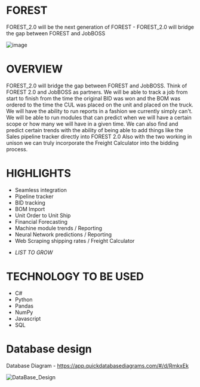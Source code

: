 # FOREST
FOREST_2.0 will be the next generation of FOREST - FOREST_2.0 will bridge the gap between FOREST and JobBOSS

![image](https://user-images.githubusercontent.com/106495422/205424263-88ebd56b-8431-418a-8d56-3125c68349c2.png)    

# OVERVIEW    
FOREST_2.0 will bridge the gap between FOREST and JobBOSS. Think of FOREST 2.0 and JobBOSS as partners. We will be able to track a job from start to finish from the time the original BID was won and the BOM was ordered to the time the CUL was placed on the unit and placed on the truck. We will have the ability to run reports in a fashion we currently simply can't. We will be able to run modules that can predict when we will have a certain scope or how many we will have in a given time. We can also find and predict certain trends with the ability of being able to add things like the Sales pipeline tracker directly into FOREST 2.0 Also with the two working in unison we can truly incorporate the Freight Calculator into the bidding process.

# HIGHLIGHTS
-	Seamless integration
-	Pipeline tracker
-	BID tracking 
-	BOM Import 
-	Unit Order to Unit Ship
-	Financial Forecasting
-	Machine module trends / Reporting
-	Neural Network predictions / Reporting
-	Web Scraping shipping rates / Freight Calculator 
* *LIST TO GROW*

# TECHNOLOGY TO BE USED 
- C#
- Python
- Pandas
- NumPy
- Javascript
- SQL

# Database design
Database Diagram - https://app.quickdatabasediagrams.com/#/d/RmkxEk
    
![DataBase_Design](https://user-images.githubusercontent.com/106495422/207426998-aff1b955-13d8-4b87-9f6e-d9d1c6964baf.png)





